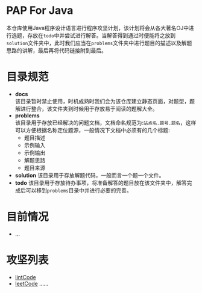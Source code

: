 # PAP For Java
本仓库使用Java程序设计语言进行程序攻坚计划，该计划将会从各大著名OJ中进行选题，存放在`todo`中并尝试进行解答。当解答得到通过时便能将之放到`solution`文件夹中，此时我们应当在`problems`文件夹中进行题目的描述以及解题思路的讲解，最后再将代码链接附到最后。

# 目录规范
- **docs**  
该目录暂时禁止使用，时机成熟时我们会为该仓库建立静态页面，对题型，题解进行整合，该文件夹到时候用于存放易于阅读的题解大全。
- **problems**  
该目录用于存放已经解决的问题文档，文档命名规范为:`站点名.题号.题名`，这样可以方便根据名称定位题源，一般情况下文档中必须有的几个标题:
    - 题目描述
    - 示例输入
    - 示例输出
    - 解题思路
    - 题目来源
- **solution**
该目录用于存放解题代码，一般而言一个题一个文件。
- **todo**
该目录用于存放待办事项，将准备解答的题目放在该文件夹中，解答完成后可以移到`problems`目录中并进行必要的完善。

# 目前情况
- ...







# 攻坚列表
- [lintCode](https://www.lintcode.com/)  
- [leetCode](https://leetcode.com/)
......